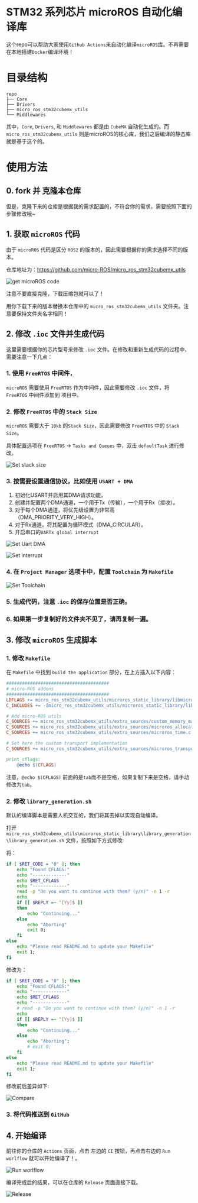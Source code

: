 # STM32 系列芯片 microROS 自动化编译库

这个repo可以帮助大家使用`Github Actions`来自动化编译`microROS`库。不再需要在本地搭建`Docker`编译环境！

# 目录结构

```
repo
├── Core
├── Drivers
├── micro_ros_stm32cubemx_utils
└── Middlewares
```

其中，`Core`, `Drivers`, 和 `Middlewares` 都是由 `CubeMX` 自动化生成的。而 `micro_ros_stm32cubemx_utils` 则是microROS的核心库，我们之后编译的静态库就是基于这个的。

# 使用方法

## 0. fork 并 克隆本仓库

但是，克隆下来的仓库是根据我的需求配置的，不符合你的需求，需要按照下面的步骤修改哦~

## 1. 获取 `microROS` 代码

由于 `microROS` 代码是区分 `ROS2` 的版本的，因此需要根据你的需求选择不同的版本。

仓库地址为：https://github.com/micro-ROS/micro_ros_stm32cubemx_utils

![get microROS code](./.imgs/屏幕截图%202024-01-21%20121414.png)

注意不要直接克隆，下载压缩包就可以了！

用你下载下来的版本替换本仓库中的 `micro_ros_stm32cubemx_utils` 文件夹。注意要保持文件夹名字相同！

## 2. 修改 `.ioc` 文件并生成代码

这里需要根据你的芯片型号来修改 `.ioc` 文件。在修改和重新生成代码的过程中，需要注意一下几点：

### 1. 使用 `FreeRTOS` 中间件，

`microROS` 需要使用 `FreeRTOS` 作为中间件，因此需要修改 `.ioc` 文件，将 `FreeRTOS` 中间件添加到 项目中。

### 2. 修改 `FreeRTOS` 中的 `Stack Size`

`microROS` 需要大于 `10kb` 的`Stack Size`，因此需要修改 `FreeRTOS` 中的 `Stack Size`。

具体配置选项在 `FreeRTOS` -> `Tasks and Queues` 中，双击 `defaultTask` 进行修改。

![Set stack size](./.imgs/Set_freertos_stack.jpg)

### 3. 按需要设置通信协议，比如使用 `USART + DMA`

1. 初始化USART并启用其DMA请求功能。
2. 创建并配置两个DMA通道，一个用于Tx（传输），一个用于Rx（接收）。
3. 对于每个DMA通道，将优先级设置为非常高（DMA_PRIORITY_VERY_HIGH）。
4. 对于Rx通道，将其配置为循环模式（DMA_CIRCULAR）。
5. 开启串口的`UARTx global interrupt`

![Set Uart DMA](./.imgs/Set_UART_DMA1.jpg)

![Set interrupt](./.imgs/Set_UART_DMA_2.jpg)

### 4. 在 `Project Manager` 选项卡中，配置 `Toolchain` 为 `Makefile`

![Set Toolchain](./.imgs/屏幕截图%202024-01-21%20123032.png)

### 5. 生成代码，注意 `.ioc` 的保存位置是否正确。

### 6. 如果第一步复制好的文件夹不见了，请再复制一遍。

## 3. 修改 `microROS` 生成脚本

### 1. 修改 `Makefile`

在 `Makefile` 中找到 `build the application` 部分，在上方插入以下内容：

```makefile
#######################################
# micro-ROS addons
#######################################
LDFLAGS += micro_ros_stm32cubemx_utils/microros_static_library/libmicroros/libmicroros.a
C_INCLUDES += -Imicro_ros_stm32cubemx_utils/microros_static_library/libmicroros/microros_include

# Add micro-ROS utils
C_SOURCES += micro_ros_stm32cubemx_utils/extra_sources/custom_memory_manager.c
C_SOURCES += micro_ros_stm32cubemx_utils/extra_sources/microros_allocators.c
C_SOURCES += micro_ros_stm32cubemx_utils/extra_sources/microros_time.c

# Set here the custom transport implementation
C_SOURCES += micro_ros_stm32cubemx_utils/extra_sources/microros_transports/dma_transport.c

print_cflags:
	@echo $(CFLAGS)
```

注意，`@echo $(CFLAGS)` 前面的是`tab`而不是空格，如果复制下来是空格，请手动修改为`tab`。

### 2. 修改 `library_generation.sh`

默认的编译脚本是需要人机交互的，我们将其去掉以实现自动编译。

打开 `micro_ros_stm32cubemx_utils\microros_static_library\library_generation\library_generation.sh` 文件，按照如下方式修改:

将：
```bash
if [ $RET_CODE = "0" ]; then
    echo "Found CFLAGS:"
    echo "-------------"
    echo $RET_CFLAGS
    echo "-------------"
    read -p "Do you want to continue with them? (y/n)" -n 1 -r
    echo
    if [[ $REPLY =~ ^[Yy]$ ]]
    then
        echo "Continuing..."
    else
        echo "Aborting"
        exit 0;
    fi
else
    echo "Please read README.md to update your Makefile"
    exit 1;
fi
```

修改为：

```bash
if [ $RET_CODE = "0" ]; then
    echo "Found CFLAGS:"
    echo "-------------"
    echo $RET_CFLAGS
    echo "-------------"
    # read -p "Do you want to continue with them? (y/n)" -n 1 -r
    echo
    if [[ $REPLY =~ ^[Yy]$ ]]
    then
        echo "Continuing..."
    else
        echo "Aborting";
        # exit 0;
    fi
else
    echo "Please read README.md to update your Makefile"
    exit 1;
fi
```

修改前后差异如下:

![Compare](./.imgs/屏幕截图%202024-01-21%20124700.png)

### 3. 将代码推送到 `GitHub`

## 4. 开始编译

前往你的仓库的 `Actions` 页面，点击 左边的 `CI` 按钮，再点击右边的 `Run worlflow` 就可以开始编译了！。

![Run worlflow](./.imgs/image.png)

编译完成后的结果，可以在仓库的 `Release` 页面直接下载。

![Release](./.imgs/屏幕截图%202024-01-21%20125412.png)

